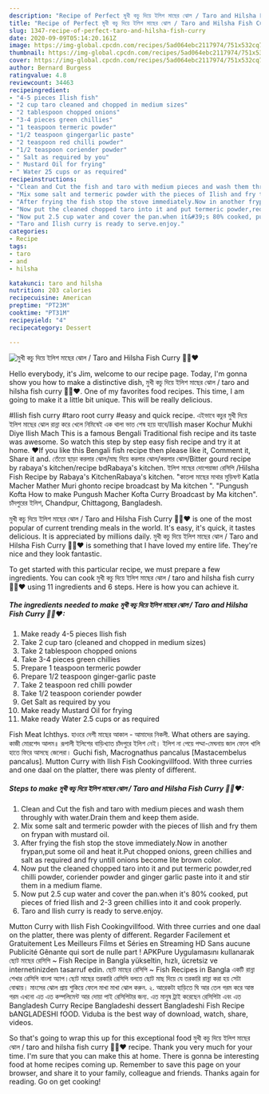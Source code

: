 ```yaml
---
description: "Recipe of Perfect মুখী কচু দিয়ে ইলিশ মাছের ঝোল / Taro and Hilsha Fish Curry 💛💚♥"
title: "Recipe of Perfect মুখী কচু দিয়ে ইলিশ মাছের ঝোল / Taro and Hilsha Fish Curry 💛💚♥"
slug: 1347-recipe-of-perfect-taro-and-hilsha-fish-curry
date: 2020-09-09T05:14:20.161Z
image: https://img-global.cpcdn.com/recipes/5ad064ebc2117974/751x532cq70/মুখী-কচু-দিয়ে-ইলিশ-মাছের-ঝোল-taro-and-hilsha-fish-curry-💛💚♥-recipe-main-photo.jpg
thumbnail: https://img-global.cpcdn.com/recipes/5ad064ebc2117974/751x532cq70/মুখী-কচু-দিয়ে-ইলিশ-মাছের-ঝোল-taro-and-hilsha-fish-curry-💛💚♥-recipe-main-photo.jpg
cover: https://img-global.cpcdn.com/recipes/5ad064ebc2117974/751x532cq70/মুখী-কচু-দিয়ে-ইলিশ-মাছের-ঝোল-taro-and-hilsha-fish-curry-💛💚♥-recipe-main-photo.jpg
author: Bernard Burgess
ratingvalue: 4.8
reviewcount: 34463
recipeingredient:
- "4-5 pieces Ilish fish"
- "2 cup taro cleaned and chopped in medium sizes"
- "2 tablespoon chopped onions"
- "3-4 pieces green chillies"
- "1 teaspoon termeric powder"
- "1/2 teaspoon gingergarlic paste"
- "2 teaspoon red chilli powder"
- "1/2 teaspoon coriender powder"
- " Salt as required by you"
- " Mustard Oil for frying"
- " Water 25 cups or as required"
recipeinstructions:
- "Clean and Cut the fish and taro with medium pieces and wash them throughly with water.Drain them and keep them aside."
- "Mix some salt and termeric powder with the pieces of Ilish and fry them on frypan with mustard oil."
- "After frying the fish stop the stove immediately.Now in another frypan,put some oil and heat it.Put chopped onions, green chillies and salt as required and fry untill onions become lite brown color."
- "Now put the cleaned chopped taro into it and put termeric powder,red chilli powder, coriender powder and ginger garlic paste into it and stir them in a medium flame."
- "Now put 2.5 cup water and cover the pan.when it&#39;s 80% cooked, put pieces of fried Ilish and 2-3 green chillies into it and cook properly."
- "Taro and Ilish curry is ready to serve.enjoy."
categories:
- Recipe
tags:
- taro
- and
- hilsha

katakunci: taro and hilsha 
nutrition: 203 calories
recipecuisine: American
preptime: "PT23M"
cooktime: "PT31M"
recipeyield: "4"
recipecategory: Dessert

---
```



![মুখী কচু দিয়ে ইলিশ মাছের ঝোল / Taro and Hilsha Fish Curry 💛💚♥](https://img-global.cpcdn.com/recipes/5ad064ebc2117974/751x532cq70/মুখী-কচু-দিয়ে-ইলিশ-মাছের-ঝোল-taro-and-hilsha-fish-curry-💛💚♥-recipe-main-photo.jpg)

Hello everybody, it's Jim, welcome to our recipe page. Today, I'm gonna show you how to make a distinctive dish, মুখী কচু দিয়ে ইলিশ মাছের ঝোল / taro and hilsha fish curry 💛💚♥. One of my favorites food recipes. This time, I am going to make it a little bit unique. This will be really delicious.

#Ilish fish curry #taro root curry #easy and quick recipe. এইভাবে কচুর মুখী দিয়ে ইলিশ মাছের ঝোল রান্না করে খেলে নিমিষেই এক থালা ভাত শেষ হয়ে যাবে/Ilish maser Kochur Mukhi Diye Ilish Mach This is a famous Bengali Traditional fish recipe and its taste was awesome. So watch this step by step easy fish recipe and try it at home. ❤️If you like this Bengali fish recipe then please like it, Comment it, Share it and. তেঁতো ছাড়া করলার ঝোল/মাছ দিয়ে করলার ঝোল/করলার ঝোল/Bitter gourd recipe by rabaya&#39;s kitchen/recipe bdRabaya&#39;s kitchen. ইলিশ মাছের দোপেয়াজা রেসিপি /Hilsha Fish Recipe by Rabaya&#39;s KitchenRabaya&#39;s kitchen. &#34;কাতলা মাছের মাথার মুড়িঘণ্ট Katla Macher Mather Muri ghonto recipe broadcast by Ma kitchen &#34;. &#34;Pungush Kofta How to make Pungush Macher Kofta Curry Broadcast by Ma kitchen&#34;. চাঁদপুরের ইলিশ, Chandpur, Chittagong, Bangladesh.

মুখী কচু দিয়ে ইলিশ মাছের ঝোল / Taro and Hilsha Fish Curry 💛💚♥ is one of the most popular of current trending meals in the world. It's easy, it's quick, it tastes delicious. It is appreciated by millions daily. মুখী কচু দিয়ে ইলিশ মাছের ঝোল / Taro and Hilsha Fish Curry 💛💚♥ is something that I have loved my entire life. They're nice and they look fantastic.


To get started with this particular recipe, we must prepare a few ingredients. You can cook মুখী কচু দিয়ে ইলিশ মাছের ঝোল / taro and hilsha fish curry 💛💚♥ using 11 ingredients and 6 steps. Here is how you can achieve it.

<!--inarticleads1-->

##### The ingredients needed to make মুখী কচু দিয়ে ইলিশ মাছের ঝোল / Taro and Hilsha Fish Curry 💛💚♥:

1. Make ready 4-5 pieces Ilish fish
1. Take 2 cup taro (cleaned and chopped in medium sizes)
1. Take 2 tablespoon chopped onions
1. Take 3-4 pieces green chillies
1. Prepare 1 teaspoon termeric powder
1. Prepare 1/2 teaspoon ginger-garlic paste
1. Take 2 teaspoon red chilli powder
1. Take 1/2 teaspoon coriender powder
1. Get  Salt as required by you
1. Make ready  Mustard Oil for frying
1. Make ready  Water 2.5 cups or as required


Fish Meat Ichthys. হাওরে দেশী মাছের আকাল - আমাদের নিকলী. What others are saying. কাজী মোরশেদ আলম॥ রূপালী ইলিশের বাড়িখ্যাত চাঁদপুরে ইলিশ নেই। ইলিশ না পেয়ে পদ্মা-মেঘনায় জাল ফেলে খালি হাতে ফিরে আসছে জেলেরা। Guchi fish, Macrognathus pancalus [Mastacembelus pancalus]. Mutton Curry with Ilish Fish Cookingvillfood. With three curries and one daal on the platter, there was plenty of different. 

<!--inarticleads2-->

##### Steps to make মুখী কচু দিয়ে ইলিশ মাছের ঝোল / Taro and Hilsha Fish Curry 💛💚♥:

1. Clean and Cut the fish and taro with medium pieces and wash them throughly with water.Drain them and keep them aside.
1. Mix some salt and termeric powder with the pieces of Ilish and fry them on frypan with mustard oil.
1. After frying the fish stop the stove immediately.Now in another frypan,put some oil and heat it.Put chopped onions, green chillies and salt as required and fry untill onions become lite brown color.
1. Now put the cleaned chopped taro into it and put termeric powder,red chilli powder, coriender powder and ginger garlic paste into it and stir them in a medium flame.
1. Now put 2.5 cup water and cover the pan.when it&#39;s 80% cooked, put pieces of fried Ilish and 2-3 green chillies into it and cook properly.
1. Taro and Ilish curry is ready to serve.enjoy.


Mutton Curry with Ilish Fish Cookingvillfood. With three curries and one daal on the platter, there was plenty of different. Regarder Facilement et Gratuitement Les Meilleurs Films et Séries en Streaming HD Sans aucune Publicité Gênante qui sort de nulle part ! APKPure Uygulamasını kullanarak ছোট মাছের রেসিপি ~ Fish Recipe in Bangla yükseltin, hızlı, ücretsiz ve internetinizden tasarruf edin. ছোট মাছের রেসিপি ~ Fish Recipes in Bangla একটি রান্না শেখার রেসিপি বাংলা অ্যাপ।ছোট মাছের তরকারি রেসিপি বলতে ছোট মাছ দিয়ে যে তরকারি রান্না করা হয় সেটা বোঝায়। মাংসের ঝোল প্রায় শুকিয়ে ফেলে মাখা মাখা ঝোল করুন. ২. আরেকটা হাড়িতে ঘি আর তেল গরম করে আস্ত গরম এখনো এত এত কম্পলিমেন্ট আর দোয়া পাই রেসিপিটার জন্য. এত মানুষ ট্রাই করেছেন রেসিপিটা এবং এত Bangladesh Curry Recipe Bangladeshi dessert Bangladeshi Fish Recipe bANGLADESHI fOOD. Viduba is the best way of download, watch, share, videos. 

So that's going to wrap this up for this exceptional food মুখী কচু দিয়ে ইলিশ মাছের ঝোল / taro and hilsha fish curry 💛💚♥ recipe. Thank you very much for your time. I'm sure that you can make this at home. There is gonna be interesting food at home recipes coming up. Remember to save this page on your browser, and share it to your family, colleague and friends. Thanks again for reading. Go on get cooking!
